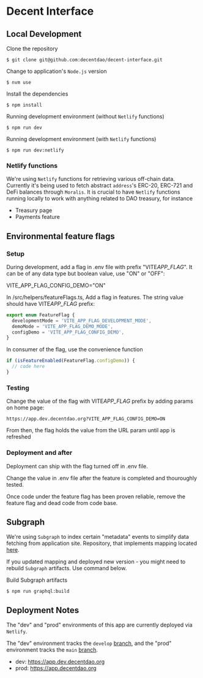 # Decent Interface

## Local Development

Clone the repository

```shell
$ git clone git@github.com:decentdao/decent-interface.git
```

Change to application's `Node.js` version

```shell
$ nvm use
```

Install the dependencies

```shell
$ npm install
```

Running development environment (without `Netlify` functions)

```shell
$ npm run dev
```

Running development environment (with `Netlify` functions)

```shell
$ npm run dev:netlify
```

### Netlify functions

We're using `Netlify` functions for retrieving various off-chain data.
Currently it's being used to fetch abstract `address`'s ERC-20, ERC-721 and DeFi balances through `Moralis`.
It is crucial to have `Netlify` functions running locally to work with anything related to DAO treasury, for instance

- Treasury page
- Payments feature

## Environmental feature flags

### Setup

During development, add a flag in .env file with prefix "VITE*APP_FLAG*". It can be of any data type but boolean value, use "ON" or "OFF":

VITE_APP_FLAG_CONFIG_DEMO="ON"

In /src/helpers/featureFlags.ts, Add a flag in features. The string value should have VITE*APP_FLAG* prefix:

```typescript
export enum FeatureFlag {
  developmentMode = 'VITE_APP_FLAG_DEVELOPMENT_MODE',
  demoMode = 'VITE_APP_FLAG_DEMO_MODE',
  configDemo = 'VITE_APP_FLAG_CONFIG_DEMO',
}
```

In consumer of the flag, use the convenience function

```typescript
if (isFeatureEnabled(FeatureFlag.configDemo)) {
  // code here
}
```

### Testing

Change the value of the flag with VITE*APP_FLAG* prefix by adding params on home page:

```
https://app.dev.decentdao.org?VITE_APP_FLAG_CONFIG_DEMO=ON
```

From then, the flag holds the value from the URL param until app is refreshed

### Deployment and after

Deployment can ship with the flag turned off in .env file.

Change the value in .env file after the feature is completed and thouroughly tested.

Once code under the feature flag has been proven reliable, remove the feature flag and dead code from code base.

## Subgraph

We're using `Subgraph` to index certain "metadata" events to simplify data fetching from application site.
Repository, that implements mapping located [here](https://github.com/decentdao/decent-subgraph).

If you updated mapping and deployed new version - you might need to rebuild `Subgraph` artifacts. Use command below.

Build Subgraph artifacts

```shell
$ npm run graphql:build
```

## Deployment Notes

The "dev" and "prod" environments of this app are currently deployed via `Netlify`.

The "dev" environment tracks the `develop` [branch](https://github.com/decentdao/decent-interface/tree/develop), and the "prod" environment tracks the `main` [branch](https://github.com/decentdao/decent-interface/tree/main).

- dev: https://app.dev.decentdao.org
- prod: https://app.decentdao.org
